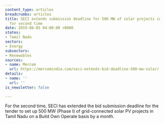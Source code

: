```yaml
---
content_type: articles
breadcrumbs: articles
title: SECI extends submission deadline for 500 MW of solar projects in Tamil Nadu
  for second time
date: 2019-06-05 04:00:00 +0000
states:
- Tamil Nadu
sectors:
- Energy
subsectors:
- Renewables
sources:
- name: Mercom
  url: https://mercomindia.com/seci-extends-bid-deadline-500-mw-solar/
details:
- name: ''
  url: ''
is_newsletter: false

---
```

For the second time, SECI has extended the bid submission deadline for the tender to set up 500 MW (Phase I) of grid-connected solar PV projects in Tamil Nadu on a Build Own Operate basis by a month.
